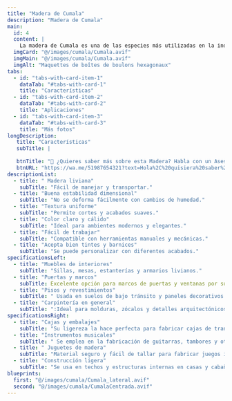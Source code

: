 ```yaml
---
title: "Madera de Cumala"
description: "Madera de Cumala"
main:
  id: 4
  content: |
    La madera de Cumala es una de las especies más utilizadas en la industria maderera debido a su ligereza, versatilidad y facilidad de trabajo. Es una madera de densidad media con una tonalidad que varía entre amarillo pálido y marrón claro, lo que la hace ideal para aplicaciones decorativas y estructurales. Su textura es fina y uniforme, lo que permite obtener acabados de gran calidad con barnices y lacas.
  imgCard: "@/images/cumala/Cumala.avif"
  imgMain: "@/images/cumala/Cumala.avif"
  imgAlt: "Maquettes de boîtes de boulons hexagonaux"
tabs:
  - id: "tabs-with-card-item-1"
    dataTab: "#tabs-with-card-1"
    title: "Características"
  - id: "tabs-with-card-item-2"
    dataTab: "#tabs-with-card-2"
    title: "Aplicaciones"
  - id: "tabs-with-card-item-3"
    dataTab: "#tabs-with-card-3"
    title: "Más fotos"
longDescription:
   title: "Características"
   subTitle: |
    
   btnTitle: "📲 ¿Quieres saber más sobre esta Madera? Habla con un Asesor"
   btnURL: "https://wa.me/51987654321?text=Hola%2C%20quisiera%20saber%20m%C3%A1s%20sobre%20la%20madera%20de%20Cumala%20disponible%20en%20Cheaper%20Buy."
descriptionList:
  - title: " Madera liviana"
    subTitle: "Fácil de manejar y transportar."
  - title: "Buena estabilidad dimensional"
    subTitle: "No se deforma fácilmente con cambios de humedad."
  - title: "Textura uniforme"
    subTitle: "Permite cortes y acabados suaves."
  - title: "Color claro y cálido"
    subTitle: "Ideal para ambientes modernos y elegantes."
  - title: "Fácil de trabajar"
    subTitle: "Compatible con herramientas manuales y mecánicas."
  - title: "Acepta bien tintes y barnices"
    subTitle: "Se puede personalizar con diferentes acabados."
specificationsLeft:
  - title: "Muebles de interiores"
    subTitle: "Sillas, mesas, estanterías y armarios livianos."
  - title: "Puertas y marcos"
    subTitle: Excelente opción para marcos de puertas y ventanas por su facilidad de ensamblaje."
  - title: "Pisos y revestimientos"
    subTitle: " Usada en suelos de bajo tránsito y paneles decorativos."
  - title: "Carpintería en general"
    subTitle: ":Ideal para molduras, zócalos y detalles arquitectónicos."
specificationsRight:
  - title: "Cajas y embalajes"
    subTitle: "Su ligereza la hace perfecta para fabricar cajas de transporte."
  - title: "Instrumentos musicales"
    subTitle: " Se emplea en la fabricación de guitarras, tambores y otros instrumentos."
  - title: " Juguetes de madera"
    subTitle: "Material seguro y fácil de tallar para fabricar juegos infantiles."
  - title: "Construcción ligera"
    subTitle: "Se usa en techos y estructuras internas en casas y cabañas."
blueprints:
  first: "@/images/cumala/Cumala_lateral.avif"
  second: "@/images/cumala/CumalaCentrada.avif"    
---
```

